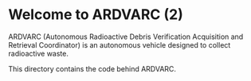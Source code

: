 # Welcome to ARDVARC (2)

ARDVARC (Autonomous Radioactive Debris Verification Acquisition and Retrieval
Coordinator) is an autonomous vehicle designed to collect radioactive waste.

This directory contains the code behind ARDVARC.
